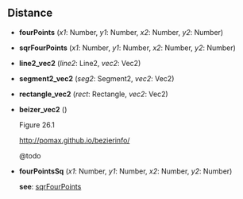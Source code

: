 <a name="Distance"></a>
## Distance

<a name="Distance-fourPoints"></a>
* **fourPoints** (*x1*: Number, *y1*: Number, *x2*: Number, *y2*: Number)

<a name="Distance-sqrFourPoints"></a>
* **sqrFourPoints** (*x1*: Number, *y1*: Number, *x2*: Number, *y2*: Number)

<a name="Distance-line2_vec2"></a>
* **line2_vec2** (*line2*: Line2, *vec2*: Vec2)

<a name="Distance-segment2_vec2"></a>
* **segment2_vec2** (*seg2*: Segment2, *vec2*: Vec2)

<a name="Distance-rectangle_vec2"></a>
* **rectangle_vec2** (*rect*: Rectangle, *vec2*: Vec2)

<a name="Distance-beizer_vec2"></a>
* **beizer_vec2** ()

  Figure 26.1

  http://pomax.github.io/bezierinfo/

  @todo


<a name="Distance-fourPointsSq"></a>
* **fourPointsSq** (*x1*: Number, *y1*: Number, *x2*: Number, *y2*: Number)

  **see**: [sqrFourPoints](#Distance-sqrFourPoints)
